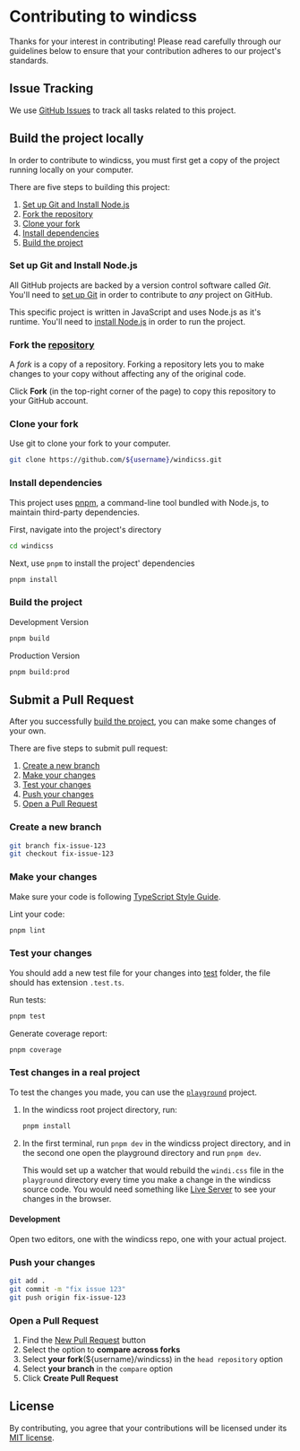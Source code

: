 # Contributing to windicss

Thanks for your interest in contributing! Please read carefully through our guidelines below to ensure that your contribution adheres to our project's standards.

## Issue Tracking

We use [GitHub Issues](https://github.com/voorjaar/windicss/issues) to track all tasks related to this project.

## Build the project locally

In order to contribute to windicss, you must first get a copy of the project running locally on your computer.

There are five steps to building this project:

1. [Set up Git and Install Node.js](#set-up-git-and-install-nodejs)
2. [Fork the repository](#fork-the-repository)
3. [Clone your fork](#clone-your-fork)
4. [Install dependencies](#install-dependencies)
5. [Build the project](#build-the-project)

### Set up Git and Install Node.js

All GitHub projects are backed by a version control software called _Git_. You'll need to [set up Git](https://github.com/danthareja/contribute-to-open-source/wiki/Setting-up-Git) in order to contribute to _any_ project on GitHub.

This specific project is written in JavaScript and uses Node.js as it's runtime. You'll need to [install Node.js](https://nodejs.org/en/) in order to run the project.

### Fork the [repository](https://github.com/voorjaar/windicss.git)

A _fork_ is a copy of a repository. Forking a repository lets you to make changes to your copy without affecting any of the original code.

Click **Fork** (in the top-right corner of the page) to copy this repository to your GitHub account.

### Clone your fork

Use git to clone your fork to your computer.

```bash
git clone https://github.com/${username}/windicss.git
```

### Install dependencies

This project uses [pnpm](https://pnpm.js.org/), a command-line tool bundled with Node.js, to maintain third-party dependencies.

First, navigate into the project's directory

```bash
cd windicss
```

Next, use `pnpm` to install the project' dependencies

```bash
pnpm install
```

### Build the project

Development Version

```bash
pnpm build
```

Production Version

```bash
pnpm build:prod
```

## Submit a Pull Request

After you successfully [build the project](#build-the-project), you can make some changes of your own.

There are five steps to submit pull request:

1. [Create a new branch](#create-a-new-branch)
2. [Make your changes](#make-your-changes)
3. [Test your changes](#test-your-changes)
4. [Push your changes](#push-your-changes)
5. [Open a Pull Request](#open-a-pull-request)

### Create a new branch

```bash
git branch fix-issue-123
git checkout fix-issue-123
```

### Make your changes

Make sure your code is following [TypeScript Style Guide](https://google.github.io/styleguide/tsguide.html).

Lint your code:

```bash
pnpm lint
```

### Test your changes

You should add a new test file for your changes into [test](/tree/main/test) folder, the file should has extension `.test.ts`.

Run tests:

```bash
pnpm test
```

Generate coverage report:

```bash
pnpm coverage
```

### Test changes in a real project

To test the changes you made, you can use the [`playground`](./playground)
project.

1. In the windicss root project directory, run:

    ```bash
    pnpm install
    ```

2. In the first terminal, run `pnpm dev` in the windicss project directory, and in the
   second one open the playground directory and run `pnpm dev`.

    This would set up a watcher that would rebuild the `windi.css` file in the `playground`
    directory every time you make a change in the windicss source code. You would need
    something like [Live
    Server](https://marketplace.visualstudio.com/items?itemName=ritwickdey.LiveServer) to
    see your changes in the browser.

#### Development

Open two editors, one with the windicss repo, one with your actual project.

### Push your changes

```bash
git add .
git commit -m "fix issue 123"
git push origin fix-issue-123
```

### Open a Pull Request

1. Find the [New Pull Request](https://github.com/voorjaar/windicss/compare) button
2. Select the option to **compare across forks**
3. Select **your fork**(${username}/windicss) in the `head repository` option
4. Select **your branch** in the `compare` option
5. Click **Create Pull Request**

## License

By contributing, you agree that your contributions will be licensed under its [MIT license](https://github.com/voorjaar/windicss/blob/main/LICENSE).
